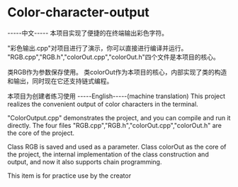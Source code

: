 # Color-character-output
-----中文-----
本项目实现了便捷的在终端输出彩色字符。

"彩色输出.cpp"对项目进行了演示，你可以直接进行编译并运行。
"RGB.cpp","RGB.h","colorOut.cpp","colorOut.h"四个文件是本项目的核心。

类RGB作为参数保存使用。
类colorOut作为本项目的核心，内部实现了类的构造和输出，同时现在它还支持链式编程。

本项目为创建者练习使用
-----English-----(machine translation)
This project realizes the convenient output of color characters in the terminal.

"ColorOutput.cpp" demonstrates the project, and you can compile and run it directly.
The four files "RGB.cpp","RGB.h","colorOut.cpp","colorOut.h" are the core of the project.

Class RGB is saved and used as a parameter.
Class colorOut as the core of the project, the internal implementation of the class construction and output, and now it also supports chain programming.

This item is for practice use by the creator
